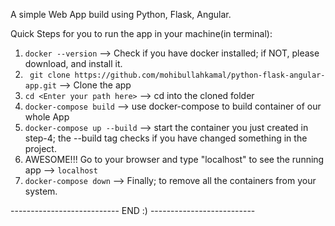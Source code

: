 A simple Web App build using Python, Flask, Angular.


Quick Steps for you to run the app in your machine(in terminal):

1. ```docker --version``` --> Check if you have docker installed; if NOT, please download, and install it.
2. ``` git clone https://github.com/mohibullahkamal/python-flask-angular-app.git``` --> Clone the app
3. ```cd <Enter your path here>``` --> cd into the cloned folder
4. ```docker-compose build``` --> use docker-compose to build container of our whole App
5. ```docker-compose up --build``` --> start the container you just created in step-4; the --build tag checks if you have changed something in the project.
6. AWESOME!!! Go to your browser and type "localhost" to see the running app --> ```localhost```
7. ```docker-compose down``` --> Finally; to remove all the containers from your system.



---------------------------   END :)  --------------------------
